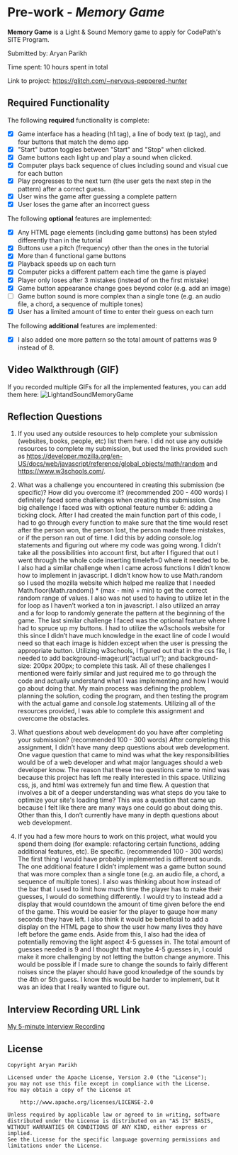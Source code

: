 # Pre-work - *Memory Game*

**Memory Game** is a Light & Sound Memory game to apply for CodePath's SITE Program. 

Submitted by: Aryan Parikh

Time spent: 10 hours spent in total

Link to project: https://glitch.com/~nervous-peppered-hunter

## Required Functionality

The following **required** functionality is complete:

* [x] Game interface has a heading (h1 tag), a line of body text (p tag), and four buttons that match the demo app
* [x] "Start" button toggles between "Start" and "Stop" when clicked. 
* [x] Game buttons each light up and play a sound when clicked. 
* [x] Computer plays back sequence of clues including sound and visual cue for each button
* [x] Play progresses to the next turn (the user gets the next step in the pattern) after a correct guess. 
* [x] User wins the game after guessing a complete pattern
* [x] User loses the game after an incorrect guess

The following **optional** features are implemented:

* [x] Any HTML page elements (including game buttons) has been styled differently than in the tutorial
* [x] Buttons use a pitch (frequency) other than the ones in the tutorial
* [x] More than 4 functional game buttons
* [x] Playback speeds up on each turn
* [x] Computer picks a different pattern each time the game is played
* [x] Player only loses after 3 mistakes (instead of on the first mistake)
* [x] Game button appearance change goes beyond color (e.g. add an image)
* [ ] Game button sound is more complex than a single tone (e.g. an audio file, a chord, a sequence of multiple tones)
* [x] User has a limited amount of time to enter their guess on each turn

The following **additional** features are implemented:

- [x] I also added one more pattern so the total amount of patterns was 9 instead of 8.

## Video Walkthrough (GIF)

If you recorded multiple GIFs for all the implemented features, you can add them here:
![LightandSoundMemoryGame](https://user-images.githubusercontent.com/92760614/164836715-952ec3be-62bf-49e7-b324-aa3e811ce88d.gif)


## Reflection Questions
1. If you used any outside resources to help complete your submission (websites, books, people, etc) list them here. 
I did not use any outside resources to complete my submission, but used the links provided such as https://developer.mozilla.org/en-US/docs/web/javascript/reference/global_objects/math/random and https://www.w3schools.com/. 

2. What was a challenge you encountered in creating this submission (be specific)? How did you overcome it? (recommended 200 - 400 words) 
I definitely faced some challenges when creating this submission. One big challenge I faced was with optional feature number 6: adding a ticking clock. After I had created the main function part of this code, I had to go through every function to make sure that the time would reset after the person won, the person lost, the person made three mistakes, or if the person ran out of time. I did this by adding console.log statements and figuring out where my code was going wrong. I didn’t take all the possibilities into account first, but after I figured that out I went through the whole code inserting timeleft=0 where it needed to be. I also had a similar challenge when I came across functions I didn’t know how to implement in javascript. I didn’t know how to use Math.random so I used the mozilla website which helped me realize that I needed Math.floor(Math.random() * (max - min) + min) to get the correct random range of values. I also was not used to having to utilize let in the for loop as I haven’t worked a ton in javascript. I also utilized an array and a for loop to randomly generate the pattern at the beginning of the game. The last similar challenge I faced was the optional feature where I had to spruce up my buttons. I had to utilize the w3schools website for this since I didn’t have much knowledge in the exact line of code I would need so that each image is hidden except when the user is pressing the appropriate button. Utilizing w3schools, I figured out that in the css file, I needed to add background-image:url(“actual url”); and background-size: 200px 200px; to complete this task. All of these challenges I mentioned were fairly similar and just required me to go through the code and actually understand what I was implementing and how I would go about doing that. My main process was defining the problem, planning the solution, coding the program, and then testing the program with the actual game and console.log statements. Utilizing all of the resources provided, I was able to complete this assignment and overcome the obstacles. 

3. What questions about web development do you have after completing your submission? (recommended 100 - 300 words) 
After completing this assignment, I didn’t have many deep questions about web development. One vague question that came to mind was what the key responsibilities would be of a web developer and what major languages should a web developer know. The reason that these two questions came to mind was because this project has left me really interested in this space. Utilizing css, js, and html was extremely fun and time flew. A question that involves a bit of a deeper understanding was what steps do you take to optimize your site's loading time? This was a question that came up because I felt like there are many ways one could go about doing this. Other than this, I don’t currently have many in depth questions about web development.

4. If you had a few more hours to work on this project, what would you spend them doing (for example: refactoring certain functions, adding additional features, etc). Be specific. (recommended 100 - 300 words) 
The first thing I would have probably implemented is different sounds. The one additional feature I didn’t implement was a game button sound that was more complex than a single tone (e.g. an audio file, a chord, a sequence of multiple tones). I also was thinking about how instead of the bar that I used to limit how much time the player has to make their guesses, I would do something differently. I would try to instead add a display that would countdown the amount of time given before the end of the game. This would be easier for the player to gauge how many seconds they have left. I also think it would be beneficial to add a display on the HTML page to show the user how many lives they have left before the game ends. Aside from this, I also had the idea of potentially removing the light aspect 4-5 guesses in. The total amount of guesses needed is 9 and I thought that maybe 4-5 guesses in, I could make it more challenging by not letting the button change anymore. This would be possible if I made sure to change the sounds to fairly different noises since the player should have good knowledge of the sounds by the 4th or 5th guess. I know this would be harder to implement, but it was an idea that I really wanted to figure out.



## Interview Recording URL Link

[My 5-minute Interview Recording](your-link-here)


## License

    Copyright Aryan Parikh

    Licensed under the Apache License, Version 2.0 (the "License");
    you may not use this file except in compliance with the License.
    You may obtain a copy of the License at

        http://www.apache.org/licenses/LICENSE-2.0

    Unless required by applicable law or agreed to in writing, software
    distributed under the License is distributed on an "AS IS" BASIS,
    WITHOUT WARRANTIES OR CONDITIONS OF ANY KIND, either express or implied.
    See the License for the specific language governing permissions and
    limitations under the License.
